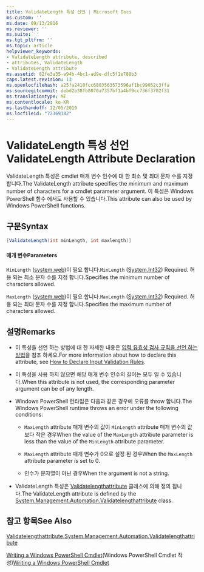 ```yaml
---
title: ValidateLength 특성 선언 | Microsoft Docs
ms.custom: ''
ms.date: 09/13/2016
ms.reviewer: ''
ms.suite: ''
ms.tgt_pltfrm: ''
ms.topic: article
helpviewer_keywords:
- ValidateLength attribute, described
- attributes, ValidateLength
- ValidateLength attribute
ms.assetid: 82fe3a35-a94b-4bc1-ad9e-dfc5f1e788b3
caps.latest.revision: 13
ms.openlocfilehash: a25fa2410fcc6803563573596af1bc99052c3ffa
ms.sourcegitcommit: debd2b38fb8070a7357bf1a4bf9cc736f3702f31
ms.translationtype: MT
ms.contentlocale: ko-KR
ms.lasthandoff: 12/05/2019
ms.locfileid: "72369182"
---
```

# <a name="validatelength-attribute-declaration"></a><span data-ttu-id="ac92e-102">ValidateLength 특성 선언</span><span class="sxs-lookup"><span data-stu-id="ac92e-102">ValidateLength Attribute Declaration</span></span>

<span data-ttu-id="ac92e-103">ValidateLength 특성은 cmdlet 매개 변수 인수에 대 한 최소 및 최대 문자 수를 지정 합니다.</span><span class="sxs-lookup"><span data-stu-id="ac92e-103">The ValidateLength attribute specifies the minimum and maximum number of characters for a cmdlet parameter argument.</span></span> <span data-ttu-id="ac92e-104">이 특성은 Windows PowerShell 함수 에서도 사용할 수 있습니다.</span><span class="sxs-lookup"><span data-stu-id="ac92e-104">This attribute can also be used by Windows PowerShell functions.</span></span>

## <a name="syntax"></a><span data-ttu-id="ac92e-105">구문</span><span class="sxs-lookup"><span data-stu-id="ac92e-105">Syntax</span></span>

```csharp
[ValidateLength(int minLength, int maxlength)]
```

#### <a name="parameters"></a><span data-ttu-id="ac92e-106">매개 변수</span><span class="sxs-lookup"><span data-stu-id="ac92e-106">Parameters</span></span>

<span data-ttu-id="ac92e-107">`MinLength` ([system.web](/dotnet/api/System.Int32))이 필요 합니다.</span><span class="sxs-lookup"><span data-stu-id="ac92e-107">`MinLength` ([System.Int32](/dotnet/api/System.Int32)) Required.</span></span> <span data-ttu-id="ac92e-108">허용 되는 최소 문자 수를 지정 합니다.</span><span class="sxs-lookup"><span data-stu-id="ac92e-108">Specifies the minimum number of characters allowed.</span></span>

<span data-ttu-id="ac92e-109">`MaxLength` ([system.web](/dotnet/api/System.Int32))이 필요 합니다.</span><span class="sxs-lookup"><span data-stu-id="ac92e-109">`MaxLength` ([System.Int32](/dotnet/api/System.Int32)) Required.</span></span> <span data-ttu-id="ac92e-110">허용 되는 최대 문자 수를 지정 합니다.</span><span class="sxs-lookup"><span data-stu-id="ac92e-110">Specifies the maximum number of characters allowed.</span></span>

## <a name="remarks"></a><span data-ttu-id="ac92e-111">설명</span><span class="sxs-lookup"><span data-stu-id="ac92e-111">Remarks</span></span>

- <span data-ttu-id="ac92e-112">이 특성을 선언 하는 방법에 대 한 자세한 내용은 [입력 유효성 검사 규칙을 선언 하는 방법](./how-to-validate-parameter-input.md)을 참조 하세요.</span><span class="sxs-lookup"><span data-stu-id="ac92e-112">For more information about how to declare this attribute, see [How to Declare Input Validation Rules](./how-to-validate-parameter-input.md).</span></span>

- <span data-ttu-id="ac92e-113">이 특성을 사용 하지 않으면 해당 매개 변수 인수의 길이는 모두 일 수 있습니다.</span><span class="sxs-lookup"><span data-stu-id="ac92e-113">When this attribute is not used, the corresponding parameter argument can be of any length.</span></span>

- <span data-ttu-id="ac92e-114">Windows PowerShell 런타임은 다음과 같은 경우에 오류를 throw 합니다.</span><span class="sxs-lookup"><span data-stu-id="ac92e-114">The Windows PowerShell runtime throws an error under the following conditions:</span></span>

    - <span data-ttu-id="ac92e-115">`MaxLength` attribute 매개 변수의 값이 `MinLength` attribute 매개 변수의 값 보다 작은 경우</span><span class="sxs-lookup"><span data-stu-id="ac92e-115">When the value of the `MaxLength` attribute parameter is less than the value of the `MinLength` attribute parameter.</span></span>

    - <span data-ttu-id="ac92e-116">`MaxLength` attribute 매개 변수가 0으로 설정 된 경우</span><span class="sxs-lookup"><span data-stu-id="ac92e-116">When the `MaxLength` attribute parameter is set to 0.</span></span>

    - <span data-ttu-id="ac92e-117">인수가 문자열이 아닌 경우</span><span class="sxs-lookup"><span data-stu-id="ac92e-117">When the argument is not a string.</span></span>

- <span data-ttu-id="ac92e-118">ValidateLength 특성은 [Validatelengthattribute](/dotnet/api/System.Management.Automation.ValidateLengthAttribute) 클래스에 의해 정의 됩니다.</span><span class="sxs-lookup"><span data-stu-id="ac92e-118">The ValidateLength attribute is defined by the [System.Management.Automation.Validatelengthattribute](/dotnet/api/System.Management.Automation.ValidateLengthAttribute) class.</span></span>

## <a name="see-also"></a><span data-ttu-id="ac92e-119">참고 항목</span><span class="sxs-lookup"><span data-stu-id="ac92e-119">See Also</span></span>

[<span data-ttu-id="ac92e-120">Validatelengthattribute.</span><span class="sxs-lookup"><span data-stu-id="ac92e-120">System.Management.Automation.Validatelengthattribute</span></span>](/dotnet/api/System.Management.Automation.ValidateLengthAttribute)

<span data-ttu-id="ac92e-121">[Writing a Windows PowerShell Cmdlet](./writing-a-windows-powershell-cmdlet.md)(Windows PowerShell Cmdlet 작성)</span><span class="sxs-lookup"><span data-stu-id="ac92e-121">[Writing a Windows PowerShell Cmdlet](./writing-a-windows-powershell-cmdlet.md)</span></span>
